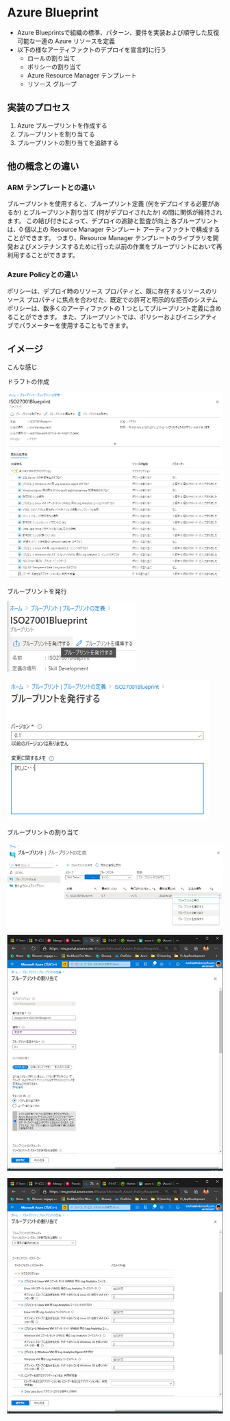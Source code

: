 # Azure Blueprint

- Azure Blueprintsで組織の標準、パターン、要件を実装および順守した反復可能な一連の Azure リソースを定義
- 以下の様なアーティファクトのデプロイを宣言的に行う
  - ロールの割り当て
  - ポリシーの割り当て
  - Azure Resource Manager テンプレート
  - リソース グループ

## 実装のプロセス

1. Azure ブループリントを作成する
2. ブループリントを割り当てる
3. ブループリントの割り当てを追跡する

## 他の概念との違い

### ARM テンプレートとの違い

ブループリントを使用すると、ブループリント定義 (何をデプロイする必要があるか) とブループリント割り当て (何がデプロイされたか) の間に関係が維持されます。 この結び付きによって、デプロイの追跡と監査が向上
 各ブループリントは、0 個以上の Resource Manager テンプレート アーティファクトで構成することができます。 つまり、Resource Manager テンプレートのライブラリを開発およびメンテナンスするために行った以前の作業をブループリントにおいて再利用することができます。

### Azure Policyとの違い

ポリシーは、デプロイ時のリソース プロパティと、既に存在するリソースのリソース プロパティに焦点を合わせた、既定での許可と明示的な拒否のシステム
ポリシーは、数多くのアーティファクトの 1 つとしてブループリント定義に含めることができます。 また、ブループリントでは、ポリシーおよびイニシアティブでパラメーターを使用することもできます。

## イメージ

こんな感じ

ドラフトの作成

![picture 5](images/997233ff7de15f7b227cc828069565568ae5483e27124543a83105ed17af4fd3.png)  

ブループリントを発行

![picture 6](images/bd5e07c74dce442f43558f86529a8c8f0c7efdf51cd90f4ee53a5c22c392af1b.png)  

![picture 7](images/326f2213bc9934dacdb70cd7570b45b8eda99348cc7a287b51b92fc82f298272.png)  


ブループリントの割り当て

![picture 8](images/3e789c2135f56da78614990497f0d1bbb13753d6104e4bb8813e641939dbae49.png)  

![picture 9](images/cfce604b10143f171df41aff9e8f067729e945629b089b4186439d836731e7ab.png)  

![picture 10](images/5ff7b8158f74fbbff8829938b54f4c72e2ed850aed11165d912bd01a78770e6b.png)  
